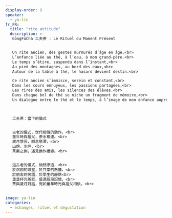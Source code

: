 ```yaml
---
display-order: 9
speaker:
  - ya-lin
fr_FR:
  title: "rite attitude"
  description: >-
   GōngFūChá 工夫茶 : Le Rituel du Moment Présent 


   Un rite ancien, des gestes murmurés d’âge en âge,<br>
   L’enfance liée au thé, à l’eau, à mon grand-père.<br>
   Le temps s’étire, suspendu dans l’instant,<br>
   Au pied des montagnes, au bord des eaux,<br>
   Autour de la table à thé, le hasard devient destin.<br>  

   Ce rite ancien s’immisce, serein et constant,<br>
   Dans les cours ennuyeux, les passions partagées,<br>
   Les rires des amis, les silences des élèves.<br>
   Dans chaque bol de thé se niche un fragment de mémoire,<br>
   Un dialogue entre le thé et le temps, à l’image de mon enfance auprès de mon grand-papa.<br>

   

   工夫茶：當下的儀式


   古老的儀式，世代相傳的動作，<br>
   童年時與祖父，茶水相連。<br>
   歲月悠長，瞬息懸滯，<br>
   山傍，水畔，<br>
   茶案之側，遇見換作續緣。<br>


   這古老的儀式，悄然滲透，<br>
   於沉悶的課堂，於共享的熱情，<br>
   於朋友的笑語，於學生的靜默<br>
   盞盞杯光茶影，盛滿段段記憶，<br>
   茶與歲月對話，宛如童年時光與祖父相依。<br>

 
image: ya-lin
categories:
  - échanges, rituel et dégustation
---
```

